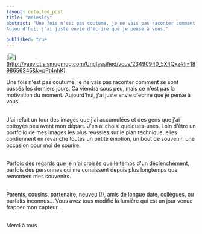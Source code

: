```yaml
---
layout: detailed_post
title: "Welesley"
abstract: "Une fois n'est pas coutume, je ne vais pas raconter comment se sont passés les derniers jours. Ca viendra sous peu, mais ce n'est pas la motivation du moment.
Aujourd'hui, j'ai juste envie d'écrire que je pense à vous."

published: true
---
```


[<img src="http://vaevictis.smugmug.com/Unclassified/vous/i-pPt4nhK/0/S/DSC3507-S.jpg">] (http://vaevictis.smugmug.com/Unclassified/vous/23490940_5X4Qxz#!i=1898656345&k=pPt4nhK)

Une fois n'est pas coutume, je ne vais pas raconter comment se sont passés les derniers jours. Ca viendra sous peu, mais ce n'est pas la motivation du moment.
Aujourd'hui, j'ai juste envie d'écrire que je pense à vous.
<br />
<br />

J'ai refait un tour des images que j'ai accumulées et des gens que j'ai cottoyés peu avant mon départ. J'en ai choisi quelques-unes. Loin d'être un portfolio de mes images les plus réussies sur le plan technique, elles contiennent en revanche toutes un petite émotion, un bout de souvenir, une occasion pour moi de sourire.
<br />
<br />

Parfois des regards que je n'ai croisés que le temps d'un déclenchement, parfois des personnes qui me conaissent depuis plus longtemps que remontent mes souvenirs.
<br />
<br />

Parents, cousins, partenaire, neuveu (!), amis de longue date, collègues, ou parfaits inconnus... Vous avez tous modifié la lumière qui est un jour venue frapper mon capteur.
<br />
<br />

Merci à tous.